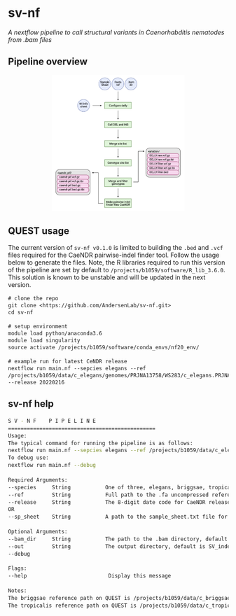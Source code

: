 # sv-nf

*A nextflow pipeline to call structural variants in Caenorhabditis nematodes from .bam files*

## Pipeline overview
<p align="center" width="100%">
    <img width="60%" src="https://github.com/AndersenLab/sv-nf/blob/main/img/sv-nf_workflow.png?raw=true">
</p>

## QUEST usage

The current version of `sv-nf v0.1.0` is limited to building the `.bed` and `.vcf` files required for the CaeNDR pairwise-indel finder tool. Follow the usage below to generate the files. Note, the R libraries required to run this version of the pipeline are set by default to `/projects/b1059/software/R_lib_3.6.0`. This solution is known to be unstable and will be updated in the next version.

```
# clone the repo
git clone <https://github.com/AndersenLab/sv-nf.git>
cd sv-nf

# setup environment
module load python/anaconda3.6
module load singularity
source activate /projects/b1059/software/conda_envs/nf20_env/

# example run for latest CeNDR release
nextflow run main.nf --sepcies elegans --ref /projects/b1059/data/c_elegans/genomes/PRJNA13758/WS283/c_elegans.PRJNA13758.WS283.genome.fa --release 20220216
```

## sv-nf help

```bash
S V - N F    P I P E L I N E
===============================================
Usage:
The typical command for running the pipeline is as follows:
nextflow run main.nf --sepcies elegans --ref /projects/b1059/data/c_elegans/genomes/PRJNA13758/WS283/c_elegans.PRJNA13758.WS283.genome.fa --release <latest CaeNDR release>
To debug use:
nextflow run main.nf --debug

Required Arguments:
--species     String           One of three, elegans, briggsae, tropicalis
--ref         String           Full path to the .fa uncompressed reference file, default set to null
--release     String           The 8-digit date code for CaeNDR release, e.g 20220216. Required if --sp_sheet not specified
OR
--sp_sheet    String           A path to the sample_sheet.txt file for calling INDELs instead of release. Required if --release not specified

Optional Arguments:
--bam_dir     String           The path to the .bam directory, default set for QUEST: /projects/b1059/data/c_<species>/WI/alignments
--out         String           The output directory, default is SV_indel_results_<date>
--debug

Flags:
--help                          Display this message

Notes:
The briggsae reference path on QUEST is /projects/b1059/data/c_briggsae/genomes/QX1410_nanopore/Feb2020/c_briggsae.QX1410_nanopore.Feb2020.genome.fa.gz
The tropicalis reference path on QUEST is /projects/b1059/data/c_tropicalis/genomes/NIC58_nanopore/June2021/c_tropicalis.NIC58_nanopore.June2021.genome.fa.gz
```

